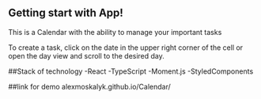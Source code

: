 ## Getting start with App!
This is a Сalendar with the ability to manage your important tasks

To create a task, click on the date in the upper right corner of the cell or open the day view and scroll to the desired day.

##Stack of technology 
-React
-TypeScript
-Moment.js
-StyledComponents

##link for demo alexmoskalyk.github.io/Calendar/
